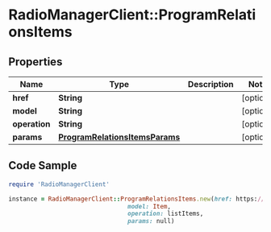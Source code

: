 # RadioManagerClient::ProgramRelationsItems

## Properties

Name | Type | Description | Notes
------------ | ------------- | ------------- | -------------
**href** | **String** |  | [optional] 
**model** | **String** |  | [optional] 
**operation** | **String** |  | [optional] 
**params** | [**ProgramRelationsItemsParams**](ProgramRelationsItemsParams.md) |  | [optional] 

## Code Sample

```ruby
require 'RadioManagerClient'

instance = RadioManagerClient::ProgramRelationsItems.new(href: https://radiomanager.pluxbox.com/api/v2/items?program_id&#x3D;1,
                                 model: Item,
                                 operation: listItems,
                                 params: null)
```


